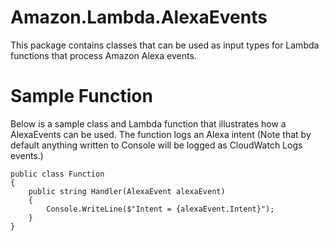 # Amazon.Lambda.AlexaEvents

This package contains classes that can be used as input types for Lambda functions that process Amazon Alexa events. 

# Sample Function

Below is a sample class and Lambda function that illustrates how a AlexaEvents can be used. The function logs an Alexa intent (Note that by default anything written to Console will be logged as CloudWatch Logs events.)

```
public class Function
{
    public string Handler(AlexaEvent alexaEvent)
    {
		Console.WriteLine($"Intent = {alexaEvent.Intent}");
    }
}
```